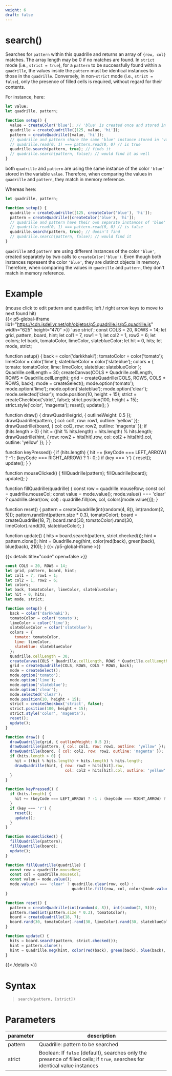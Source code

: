 ```yaml
---
weight: 6
draft: false
---
```


# search()

Searches for `pattern` within this quadrille and returns an array of `{row, col}` matches. The array length may be 0 if no matches are found. In `strict` mode (i.e., `strict = true`), for a `pattern` to be successfully found within a `quadrille`, the values inside the `pattern` must be identical instances to those in the `quadrille`. Conversely, in non-`strict` mode (i.e., `strict = false`), only the presence of filled cells is required, without regard for their contents.

For instance, here:
```js
let value;
let quadrille, pattern;

function setup() {
  value = createColor('blue'); // 'blue' is created once and stored in 'value'
  quadrille = createQuadrille([125, value, 'hi']); 
  pattern = createQuadrille([value, 'hi']);
  // quadrille and pattern share the same 'blue' instance stored in 'value'
  // quadrille.read(0, 1) === pattern.read(0, 0) // is true
  quadrille.search(pattern, true); // finds it
  // quadrille.search(pattern, false); // would find it as well
}
```
both `quadrille` and `pattern` are using the same instance of the color `'blue'` stored in the variable `value`. Therefore, when comparing the values in `quadrille` and `pattern`, they match in memory reference.

Whereas here:
```js
let quadrille, pattern;

function setup() {
  quadrille = createQuadrille([125, createColor('blue'), 'hi']);
  pattern = createQuadrille([createColor('blue'), 'hi']);
  // quadrille and pattern have their own separate instances of 'blue'
  // quadrille.read(0, 1) === pattern.read(0, 0) // is false
  quadrille.search(pattern, true); // doesn't find
  // quadrille.search(pattern, false); // would find it
}
```
`quadrille` and `pattern` are using different instances of the color `'blue'`, created separately by two calls to `createColor('blue')`. Even though both instances represent the color `'blue'`, they are distinct objects in memory. Therefore, when comparing the values in `quadrille` and `pattern`, they don't match in memory reference.

# Example

(mouse click to edit pattern and quadrille; left / right arrow keys to move to next found hit)\
{{< p5-global-iframe lib1="https://cdn.jsdelivr.net/gh/objetos/p5.quadrille.js/p5.quadrille.js" width="625" height="470" >}}
'use strict';
const COLS = 20, ROWS = 14;
let grid, pattern, board, hint;
let col1 = 7, row1 = 1;
let col2 = 1, row2 = 6;
let colors;
let back, tomatoColor, limeColor, slateblueColor;
let hit = 0, hits;
let mode, strict;

function setup() {
  back = color('darkkhaki');
  tomatoColor = color('tomato');
  limeColor = color('lime');
  slateblueColor = color('slateblue');
  colors = {
    tomato: tomatoColor,
    lime: limeColor,
    slateblue: slateblueColor
  };
  Quadrille.cellLength = 30;
  createCanvas(COLS * Quadrille.cellLength, ROWS * Quadrille.cellLength);
  grid = createQuadrille(COLS, ROWS, COLS * ROWS, back);
  mode = createSelect();
  mode.option('tomato');
  mode.option('lime');
  mode.option('slateblue');
  mode.option('clear');
  mode.selected('clear');
  mode.position(10, height + 15);
  strict = createCheckbox('strict', false);
  strict.position(100, height + 15);
  strict.style('color', 'magenta');
  reset();
  update();
}

function draw() {
  drawQuadrille(grid, { outlineWeight: 0.5 });
  drawQuadrille(pattern, { col: col1, row: row1, outline: 'yellow' });
  drawQuadrille(board, { col: col2, row: row2, outline: 'magenta' });
  if (hits.length > 0) {
    hit = ((hit % hits.length) + hits.length) % hits.length;
    drawQuadrille(hint, { row: row2 + hits[hit].row, 
                          col: col2 + hits[hit].col, outline: 'yellow' });
  }
}

function keyPressed() {
  if (hits.length) {
    hit += (keyCode === LEFT_ARROW) ? -1 : (keyCode === RIGHT_ARROW) ? 1 : 0;
  }
  if (key === 'r') {
    reset();
    update();
  }
}

function mouseClicked() {
  fillQuadrille(pattern);
  fillQuadrille(board);
  update();
}

function fillQuadrille(quadrille) {
  const row = quadrille.mouseRow;
  const col = quadrille.mouseCol;
  const value = mode.value();
  mode.value() === 'clear' ? quadrille.clear(row, col) : 
                             quadrille.fill(row, col, colors[mode.value()]);
}

function reset() {
  pattern = createQuadrille(int(random(4, 8)), int(random(2, 5)));
  pattern.rand(int(pattern.size * 0.3), tomatoColor);
  board = createQuadrille(18, 7);
  board.rand(30, tomatoColor).rand(30, limeColor).rand(30, slateblueColor);
}

function update() {
  hits = board.search(pattern, strict.checked());
  hint = pattern.clone();
  hint = Quadrille.neg(hint, color(red(back), green(back), blue(back), 210));
}
{{< /p5-global-iframe >}}

{{< details title="code" open=false >}}
```js
const COLS = 20, ROWS = 14;
let grid, pattern, board, hint;
let col1 = 7, row1 = 1;
let col2 = 1, row2 = 6;
let colors;
let back, tomatoColor, limeColor, slateblueColor;
let hit = 0, hits;
let mode, strict;

function setup() {
  back = color('darkkhaki');
  tomatoColor = color('tomato');
  limeColor = color('lime');
  slateblueColor = color('slateblue');
  colors = {
    tomato: tomatoColor,
    lime: limeColor,
    slateblue: slateblueColor
  };
  Quadrille.cellLength = 30;
  createCanvas(COLS * Quadrille.cellLength, ROWS * Quadrille.cellLength);
  grid = createQuadrille(COLS, ROWS, COLS * ROWS, back);
  mode = createSelect();
  mode.option('tomato');
  mode.option('lime');
  mode.option('slateblue');
  mode.option('clear');
  mode.selected('clear');
  mode.position(10, height + 15);
  strict = createCheckbox('strict', false);
  strict.position(100, height + 15);
  strict.style('color', 'magenta');
  reset();
  update();
}

function draw() {
  drawQuadrille(grid, { outlineWeight: 0.5 });
  drawQuadrille(pattern, { col: col1, row: row1, outline: 'yellow' });
  drawQuadrille(board, { col: col2, row: row2, outline: 'magenta' });
  if (hits.length > 0) {
    hit = ((hit % hits.length) + hits.length) % hits.length;
    drawQuadrille(hint, { row: row2 + hits[hit].row, 
                          col: col2 + hits[hit].col, outline: 'yellow' });
  }
}

function keyPressed() {
  if (hits.length) {
    hit += (keyCode === LEFT_ARROW) ? -1 : (keyCode === RIGHT_ARROW) ? 1 : 0;
  }
  if (key === 'r') {
    reset();
    update();
  }
}

function mouseClicked() {
  fillQuadrille(pattern);
  fillQuadrille(board);
  update();
}

function fillQuadrille(quadrille) {
  const row = quadrille.mouseRow;
  const col = quadrille.mouseCol;
  const value = mode.value();
  mode.value() === 'clear' ? quadrille.clear(row, col) : 
                             quadrille.fill(row, col, colors[mode.value()]);
}

function reset() {
  pattern = createQuadrille(int(random(4, 8)), int(random(2, 5)));
  pattern.rand(int(pattern.size * 0.3), tomatoColor);
  board = createQuadrille(18, 7);
  board.rand(30, tomatoColor).rand(30, limeColor).rand(30, slateblueColor);
}

function update() {
  hits = board.search(pattern, strict.checked());
  hint = pattern.clone();
  hint = Quadrille.neg(hint, color(red(back), green(back), blue(back), 210));
}
```
{{< /details >}}

# Syntax

> `search(pattern, [strict])`

# Parameters

| parameter | description                                                                                                      |
|-----------|------------------------------------------------------------------------------------------------------------------|
| pattern   | Quadrille: pattern to be searched                                                                                |
| strict    | Boolean: If `false` (default), searches only the presence of filled cells; if `true`, searches for identical value instances |